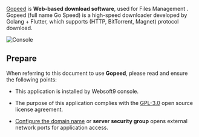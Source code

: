[Gopeed](https://gopeed.com/) is **Web-based download software**, used for Files Management . Gopeed (full name Go Speed) is a high-speed downloader developed by Golang + Flutter, which supports (HTTP, BitTorrent, Magnet) protocol download.


![Console](https://libs.websoft9.com/Websoft9/DocsPicture/zh/gopeed/gopeed-gui-websoft9.webp)


## Prepare

When referring to this document to use **Gopeed**, please read and ensure the following points:

- This application is installed by Websoft9 console.

- The purpose of this application complies with the [GPL-3.0](https://opensource.org/licenses/GPL-3.0) open source license agreement.

- [Configure the domain name](./domain-set) or **server security group** opens external network ports for application access.